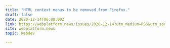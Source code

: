 ```yaml
---
title: "HTML context menus to be removed from Firefox."
draft: false
date: 2020-12-14T06:00:00Z
link: https://webplatform.news/issues/2020-12-14?utm_medium=RSS&utm_source=hune
site: webplatform.news
topic: Webdev  

---
```

